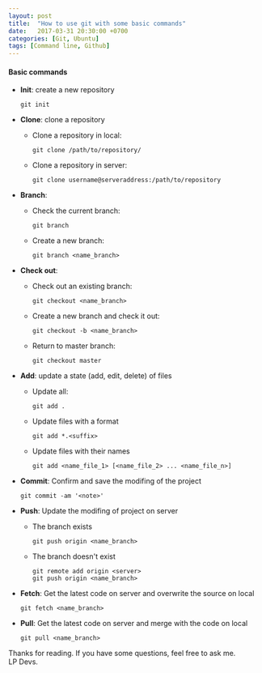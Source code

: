 ```yaml
---
layout: post
title:  "How to use git with some basic commands"
date:   2017-03-31 20:30:00 +0700
categories: [Git, Ubuntu]
tags: [Command line, Github] 
---
```


#### Basic commands
  
  * **Init**: create a new repository
    ```
    git init
    ```
  
  * **Clone**: clone a repository
    * Clone a repository in local:
      ```
      git clone /path/to/repository/
      ```

    * Clone a repository in server:
      ```
      git clone username@serveraddress:/path/to/repository
      ```

  * **Branch**: 
    * Check the current branch:
      ```
      git branch
      ```

    * Create a new branch:
      ```
      git branch <name_branch>
      ```

  * **Check out**:
    * Check out an existing branch:
      ```
      git checkout <name_branch>
      ```

    * Create a new branch and check it out:
      ```
      git checkout -b <name_branch>
      ```
  
    * Return to master branch:
      ```
      git checkout master
      ```

  * **Add**: update a state (add, edit, delete) of files
    * Update all:
      ```
      git add .

      ```

    * Update files with a format
      ```
      git add *.<suffix>
      ```

    * Update files with their names
      ```
      git add <name_file_1> [<name_file_2> ... <name_file_n>] 
      ```

  * **Commit**: Confirm and save the modifing of the project
      ```
      git commit -am '<note>'
      ```

  * **Push**: Update the modifing of project on server
    * The branch exists
      ```
      git push origin <name_branch>
      ``` 
    
    * The branch doesn't exist
      ```
      git remote add origin <server>
      git push origin <name_branch>
      ```

* **Fetch**: Get the latest code on server and overwrite the source on local
  ```
  git fetch <name_branch>
  ```

* **Pull**: Get the latest code on server and merge with the code on local
  ```
  git pull <name_branch>
  ```

Thanks for reading. If you have some questions, feel free to ask me.<br />LP Devs.
